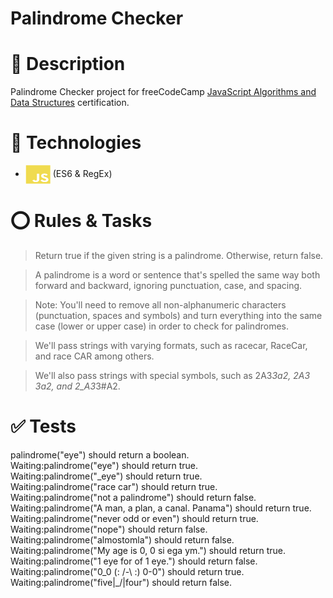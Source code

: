 # Palindrome Checker

# 📝 Description

Palindrome Checker project for freeCodeCamp <a href="https://learn.freecodecamp.org/javascript-algorithms-and-data-structures/javascript-algorithms-and-data-structures-projects/palindrome-checker)">JavaScript Algorithms and Data Structures</a> certification.

# 🔧 Technologies

- <img align="center" alt="Yann-Js" height="30" width="40" src="https://raw.githubusercontent.com/devicons/devicon/master/icons/javascript/javascript-plain.svg"> (ES6 & RegEx)

# ⭕️ Rules & Tasks

> Return true if the given string is a palindrome. Otherwise, return false.

> A palindrome is a word or sentence that's spelled the same way both forward and backward, ignoring punctuation, case, and spacing.

> Note: You'll need to remove all non-alphanumeric characters (punctuation, spaces and symbols) and turn everything into the same case (lower or upper case) in order to check for palindromes.

> We'll pass strings with varying formats, such as racecar, RaceCar, and race CAR among others.

> We'll also pass strings with special symbols, such as 2A3*3a2, 2A3 3a2, and 2_A3*3#A2.

# ✅ Tests

palindrome("eye") should return a boolean.</br>
Waiting:palindrome("eye") should return true.</br>
Waiting:palindrome("_eye") should return true.</br>
Waiting:palindrome("race car") should return true.</br>
Waiting:palindrome("not a palindrome") should return false.</br>
Waiting:palindrome("A man, a plan, a canal. Panama") should return true.</br>
Waiting:palindrome("never odd or even") should return true.</br>
Waiting:palindrome("nope") should return false.</br>
Waiting:palindrome("almostomla") should return false.</br>
Waiting:palindrome("My age is 0, 0 si ega ym.") should return true.</br>
Waiting:palindrome("1 eye for of 1 eye.") should return false.</br>
Waiting:palindrome("0_0 (: /-\ :) 0-0") should return true.</br>
Waiting:palindrome("five|\_/|four") should return false.</br>
